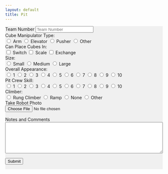 ```yaml
---
layout: default
title: Pit
---
```

<div class="container" style="background-color: #f0f0f0; margin-bottom: 15px">
	<form>
        <div class="row">
            <div class="col-md">
				<label class="mr-sm-2" for="teamNumber">Team Number</label>
				<input id="teamNumber" type="tel" class="form-control" placeholder="Team Number">
			</div>
        </div>
        <div class="row">
            <div class="col-md">
                <label class="mr-sm-2" style="display: block" for="manipulatorType">Cube Manipulator Type:</label>
				<div id="manipulatorType" class="btn-group btn-group-toggle" data-toggle="buttons">
					<label class="btn btn-secondary">
						<input type="radio" value="arm" name="manipulatorType" id="manipulatorArm" autocomplete="off"> Arm
					</label>
					<label class="btn btn-secondary">
						<input type="radio" value="elevator" name="manipulatorType" id="manipulatorElevator" autocomplete="off"> Elevator
					</label>
					<label class="btn btn-secondary">
						<input type="radio" value="pusher" name="manipulatorType" id="maipulatorPusher" autocomplete="off"> Pusher
					</label>
					<label class="btn btn-secondary">
						<input type="radio" value="other" name="manipulatorType" id="manipulatorOther" autocomplete="off"> Other
					</label>
				</div>
            </div>
            <div class="col-md">
                <label class="mr-sm-2" style="display: block" for="placeCubes">Can Place Cubes In:</label>
				<div id="placeCubes" class="btn-group btn-group-toggle" data-toggle="buttons">
					<label class="btn btn-secondary">
						<input type="checkbox" value="switch" name="placeCubes" id="cubeSwitch" autocomplete="off"> Switch
					</label>
					<label class="btn btn-secondary">
						<input type="checkbox" value="scale" name="placeCubes" id="cubeScale" autocomplete="off"> Scale
					</label>
					<label class="btn btn-secondary">
						<input type="checkbox" value="exchange" name="placeCubes" id="cubeExchange" autocomplete="off"> Exchange
					</label>
				</div>
            </div>
            <div class="col-md">
                <label class="mr-sm-2" style="display: block" for="robotSize">Size:</label>
				<div id="robotSize" class="btn-group btn-group-toggle" data-toggle="buttons">
					<label class="btn btn-secondary">
						<input type="radio" value="small" name="robotSize" id="sizeSmall" autocomplete="off"> Small
					</label>
					<label class="btn btn-secondary">
						<input type="radio" value="medium" name="robotSize" id="sizeMedium" autocomplete="off"> Medium
					</label>
					<label class="btn btn-secondary">
						<input type="radio" value="large" name="robotSize" id="sizeLarge" autocomplete="off"> Large
					</label>
				</div>
            </div>
        </div>
        <div class="row">
            <div class="col">
                <label class="mr-sm-2" style="display: block" for="robotAppearance">Overall Appearance:</label>
				<div id="robotAppearance" class="btn-group btn-group-toggle" data-toggle="buttons">
					<label class="btn btn-secondary">
						<input type="radio" value="1" name="robotAppearance" id="appearance1" autocomplete="off"> 1
					</label>
					<label class="btn btn-secondary">
						<input type="radio" value="2" name="robotAppearance" id="appearance2" autocomplete="off"> 2
					</label>
					<label class="btn btn-secondary">
						<input type="radio" value="3" name="robotAppearance" id="appearance3" autocomplete="off"> 3
					</label>
					<label class="btn btn-secondary">
						<input type="radio" value="4" name="robotAppearance" id="appearance4" autocomplete="off"> 4
					</label>
					<label class="btn btn-secondary">
						<input type="radio" value="5" name="robotAppearance" id="appearance5" autocomplete="off"> 5
					</label>
					<label class="btn btn-secondary">
						<input type="radio" value="6" name="robotAppearance" id="appearance6" autocomplete="off"> 6
					</label>
					<label class="btn btn-secondary">
						<input type="radio" value="7" name="robotAppearance" id="appearance7" autocomplete="off"> 7
					</label>
					<label class="btn btn-secondary">
						<input type="radio" value="8" name="robotAppearance" id="appearance8" autocomplete="off"> 8
					</label>
					<label class="btn btn-secondary">
						<input type="radio" value="9" name="robotAppearance" id="appearance9" autocomplete="off"> 9
					</label>
					<label class="btn btn-secondary">
						<input type="radio" value="10" name="robotAppearance" id="appearance10" autocomplete="off"> 10
					</label>
				</div>
            </div>
            <div class="col">
            <label class="mr-sm-2" style="display: block" for="pitSkill">Pit Crew Skill:</label>
				<div id="pitSkill" class="btn-group btn-group-toggle" data-toggle="buttons">
					<label class="btn btn-secondary">
						<input type="radio" value="1" name="pitSkill" id="pit1" autocomplete="off"> 1
					</label>
					<label class="btn btn-secondary">
						<input type="radio" value="2" name="pitSkill" id="pit2" autocomplete="off"> 2
					</label>
					<label class="btn btn-secondary">
						<input type="radio" value="3" name="pitSkill" id="pit3" autocomplete="off"> 3
					</label>
					<label class="btn btn-secondary">
						<input type="radio" value="4" name="pitSkill" id="pit4" autocomplete="off"> 4
					</label>
					<label class="btn btn-secondary">
						<input type="radio" value="5" name="pitSkill" id="pit5" autocomplete="off"> 5
					</label>
					<label class="btn btn-secondary">
						<input type="radio" value="6" name="pitSkill" id="pit6" autocomplete="off"> 6
					</label>
					<label class="btn btn-secondary">
						<input type="radio" value="7" name="pitSkill" id="pit7" autocomplete="off"> 7
					</label>
					<label class="btn btn-secondary">
						<input type="radio" value="8" name="pitSkill" id="pit8" autocomplete="off"> 8
					</label>
					<label class="btn btn-secondary">
						<input type="radio" value="9" name="pitSkill" id="pit9" autocomplete="off"> 9
					</label>
					<label class="btn btn-secondary">
						<input type="radio" value="10" name="pitSkill" id="pit10" autocomplete="off"> 10
					</label>
				</div>
                </div>
                <div class="col">
                <label class="mr-sm-2" style="display: block" for="robotClimber">Climber:</label>
				<div id="robotClimber" class="btn-group btn-group-toggle" data-toggle="buttons">
					<label class="btn btn-secondary">
						<input type="radio" value="rung" name="robotClimber" id="climberRung" autocomplete="off"> Rung Climber
					</label>
					<label class="btn btn-secondary">
						<input type="radio" value="ramp" name="robotClimber" id="climberRamp" autocomplete="off"> Ramp
					</label>
					<label class="btn btn-secondary">
						<input type="radio" value="none" name="robotClimber" id="climberNone" autocomplete="off"> None
					</label>
                    <label class="btn btn-secondary">
						<input type="radio" value="other" name="robotClimber" id="climberOther" autocomplete="off"> Other
					</label>
				</div>
            </div>
        </div>
		<div class="row">
            <div class="col-md">
                <label class="mr-sm-2" style="display: block" for="robotPhoto">Take Robot Photo</label>
                <input style="margin-bottom: 15px" type="file" capture="camera" accept="image/*" id="robotPhoto" name="robotPhoto">
            </div>
        </div>
        <div class="row">
			<div class="col">
			<label class="mr-sm-2" style="display: block" for="commentSection">Notes and Comments</label>
				<textarea style="width: 100%; height:100px" id="commentSection"></textarea>
			</div>
		</div>
        <button id="Submit" class="btn btn-success" type="button" style="margin-top: 15px; margin-bottom: 15px">Submit</button>
    </form>
</div>